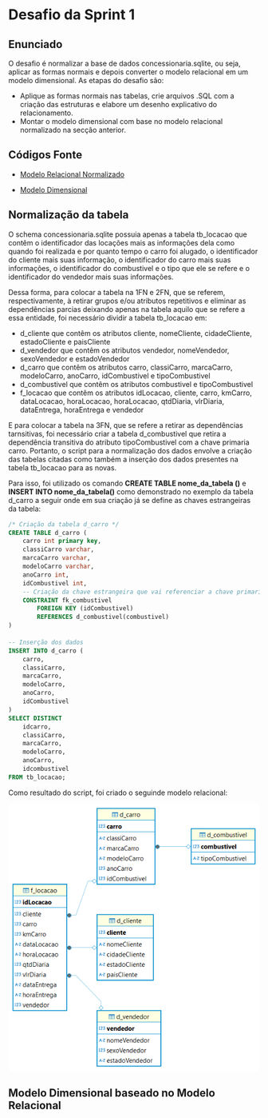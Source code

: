 # Desafio da Sprint 1

## Enunciado

O desafio é normalizar a base de dados concessionaria.sqlite, ou seja, aplicar as formas normais e depois converter o modelo relacional em um modelo dimensional. As etapas do desafio são:
- Aplique as formas normais nas tabelas, crie arquivos .SQL com a criação das estruturas e elabore um desenho explicativo do relacionamento.
- Montar o modelo dimensional com base no modelo relacional normalizado na secção anterior.

## Códigos Fonte

- [Modelo Relacional Normalizado](/Sprint_1/Desafio/normalizacao.sql)

- [Modelo Dimensional]()

## Normalização da tabela

O schema concessionaria.sqlite possuia apenas a tabela tb_locacao que contêm o identificador das locações mais as informações dela como quando foi realizada e por quanto tempo o carro foi alugado, o identificador do cliente mais suas informação, o identificador do carro mais suas informações, o identificador do combustivel e o tipo que ele se refere e o identificador do vendedor mais suas informações.

Dessa forma, para colocar a tabela na 1FN e 2FN, que se referem, respectivamente, à retirar grupos e/ou atributos repetitivos e eliminar as dependências parcias deixando apenas na tabela aquilo que se refere a essa entidade, foi necessário dividir a tabela tb_locacao em:
- d_cliente que contêm os atributos cliente, nomeCliente, cidadeCliente, estadoCliente e paisCliente
- d_vendedor que contêm os atributos vendedor, nomeVendedor, sexoVendedor e estadoVendedor
- d_carro que contêm os atributos carro, classiCarro, marcaCarro, modeloCarro, anoCarro, idCombustivel e tipoCombustivel
- d_combustivel que contêm os atributos combustivel e tipoCombustivel
- f_locacao que contêm os atributos idLocacao, cliente, carro, kmCarro, dataLocacao, horaLocacao, horaLocacao, qtdDiaria, vlrDiaria, dataEntrega, horaEntrega e vendedor

E para colocar a tabela na 3FN, que se refere a retirar as dependências tarnsitivas, foi necessário criar a tabela d_combustivel que retira a dependência transitiva do atributo tipoCombustivel com a chave primaria carro. Portanto, o script para a normalização dos dados envolve a criação das tabelas citadas como também a inserção dos dados presentes na tabela tb_locacao para as novas.

Para isso, foi utilizado os comando **CREATE TABLE nome_da_tabela ()** e **INSERT INTO nome_da_tabela()** como demonstrado no exemplo da tabela d_carro a seguir onde em sua criação já se define as chaves estrangeiras da tabela:

````sql
/* Criação da tabela d_carro */
CREATE TABLE d_carro (
	carro int primary key,
	classiCarro varchar,
	marcaCarro varchar,
	modeloCarro varchar,
	anoCarro int,
	idCombustivel int,
	-- Criação da chave estrangeira que vai referenciar a chave primaria da tabela d_combustivel
	CONSTRAINT fk_combustivel
		FOREIGN KEY (idCombustivel)
		REFERENCES d_combustivel(combustivel)
)

-- Inserção dos dados
INSERT INTO d_carro (
	carro,
	classiCarro,
	marcaCarro,
	modeloCarro,
	anoCarro,
	idCombustivel
)
SELECT DISTINCT
	idcarro,
	classiCarro,
	marcaCarro,
	modeloCarro,
	anoCarro,
	idcombustivel
FROM tb_locacao;
````

Como resultado do script, foi criado o seguinde modelo relacional:

![Modelo relacional normalizado](/Sprint_1/Evidencias/Desafio/concessionaria_modelo_relacional.png)

## Modelo Dimensional baseado no Modelo Relacional

